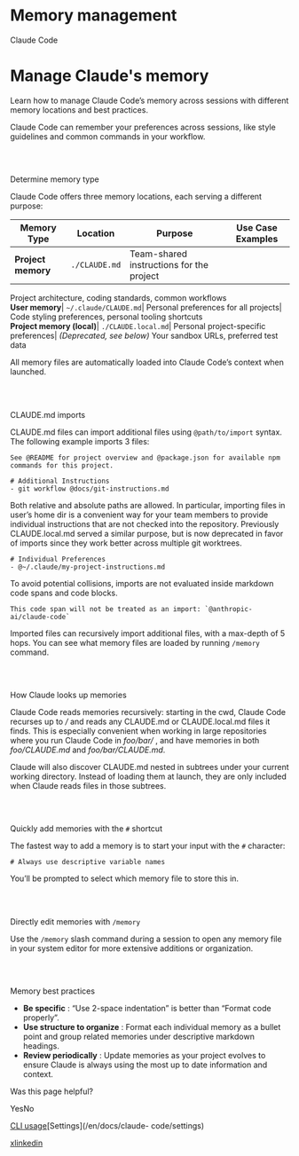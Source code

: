 # Memory management

Claude Code

# Manage Claude's memory

Learn how to manage Claude Code’s memory across sessions with different memory
locations and best practices.

Claude Code can remember your preferences across sessions, like style
guidelines and common commands in your workflow.

##

​

Determine memory type

Claude Code offers three memory locations, each serving a different purpose:

Memory Type| Location| Purpose| Use Case Examples  
---|---|---|---  
**Project memory**| `./CLAUDE.md`| Team-shared instructions for the project|
Project architecture, coding standards, common workflows  
**User memory**| `~/.claude/CLAUDE.md`| Personal preferences for all projects|
Code styling preferences, personal tooling shortcuts  
**Project memory (local)**| `./CLAUDE.local.md`| Personal project-specific
preferences|  _(Deprecated, see below)_ Your sandbox URLs, preferred test data  
  
All memory files are automatically loaded into Claude Code’s context when
launched.

##

​

CLAUDE.md imports

CLAUDE.md files can import additional files using `@path/to/import` syntax.
The following example imports 3 files:

    
    
    See @README for project overview and @package.json for available npm commands for this project.
    
    # Additional Instructions
    - git workflow @docs/git-instructions.md
    

Both relative and absolute paths are allowed. In particular, importing files
in user’s home dir is a convenient way for your team members to provide
individual instructions that are not checked into the repository. Previously
CLAUDE.local.md served a similar purpose, but is now deprecated in favor of
imports since they work better across multiple git worktrees.

    
    
    # Individual Preferences
    - @~/.claude/my-project-instructions.md
    

To avoid potential collisions, imports are not evaluated inside markdown code
spans and code blocks.

    
    
    This code span will not be treated as an import: `@anthropic-ai/claude-code`
    

Imported files can recursively import additional files, with a max-depth of 5
hops. You can see what memory files are loaded by running `/memory` command.

##

​

How Claude looks up memories

Claude Code reads memories recursively: starting in the cwd, Claude Code
recurses up to _/_ and reads any CLAUDE.md or CLAUDE.local.md files it finds.
This is especially convenient when working in large repositories where you run
Claude Code in _foo/bar/_ , and have memories in both _foo/CLAUDE.md_ and
_foo/bar/CLAUDE.md_.

Claude will also discover CLAUDE.md nested in subtrees under your current
working directory. Instead of loading them at launch, they are only included
when Claude reads files in those subtrees.

##

​

Quickly add memories with the `#` shortcut

The fastest way to add a memory is to start your input with the `#` character:

    
    
    # Always use descriptive variable names
    

You’ll be prompted to select which memory file to store this in.

##

​

Directly edit memories with `/memory`

Use the `/memory` slash command during a session to open any memory file in
your system editor for more extensive additions or organization.

##

​

Memory best practices

  * **Be specific** : “Use 2-space indentation” is better than “Format code properly”.
  * **Use structure to organize** : Format each individual memory as a bullet point and group related memories under descriptive markdown headings.
  * **Review periodically** : Update memories as your project evolves to ensure Claude is always using the most up to date information and context.

Was this page helpful?

YesNo

[CLI usage](/en/docs/claude-code/cli-usage)[Settings](/en/docs/claude-
code/settings)

[x](https://x.com/AnthropicAI)[linkedin](https://www.linkedin.com/company/anthropicresearch)

